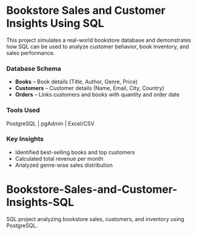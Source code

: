 #  Bookstore Sales and Customer Insights Using SQL

This project simulates a real-world bookstore database and demonstrates how SQL can be used to analyze customer behavior, book inventory, and sales performance.

###  Database Schema
- **Books** – Book details (Title, Author, Genre, Price)
- **Customers** – Customer details (Name, Email, City, Country)
- **Orders** – Links customers and books with quantity and order date

###  Tools Used
PostgreSQL | pgAdmin | Excel/CSV

###  Key Insights
- Identified best-selling books and top customers
- Calculated total revenue per month
- Analyzed genre-wise sales distribution
# Bookstore-Sales-and-Customer-Insights-SQL
SQL project analyzing bookstore sales, customers, and inventory using PostgreSQL.
